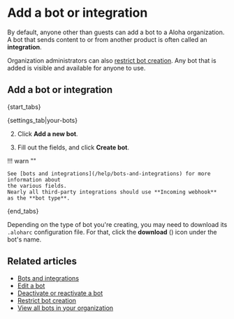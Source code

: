 # Add a bot or integration

By default, anyone other than guests can add a bot to a Aloha organization.
A bot that sends content to or from another product is often called an
**integration**.

Organization administrators can also
[restrict bot creation](/help/restrict-bot-creation). Any bot that is added
is visible and available for anyone to use.

## Add a bot or integration

{start_tabs}

{settings_tab|your-bots}

2. Click **Add a new bot**.

3. Fill out the fields, and click **Create bot**.

!!! warn ""

    See [bots and integrations](/help/bots-and-integrations) for more information about
    the various fields.
    Nearly all third-party integrations should use **Incoming webhook**
    as the **bot type**.

{end_tabs}

Depending on the type of bot you're creating, you may need to download its
`.aloharc` configuration file. For that, click the **download**
(<i class="fa fa-download"></i>) icon under the bot's name.

## Related articles

* [Bots and integrations](/help/bots-and-integrations)
* [Edit a bot](/help/edit-a-bot)
* [Deactivate or reactivate a bot](/help/deactivate-or-reactivate-a-bot)
* [Restrict bot creation](/help/restrict-bot-creation)
* [View all bots in your organization](/help/view-all-bots-in-your-organization)
